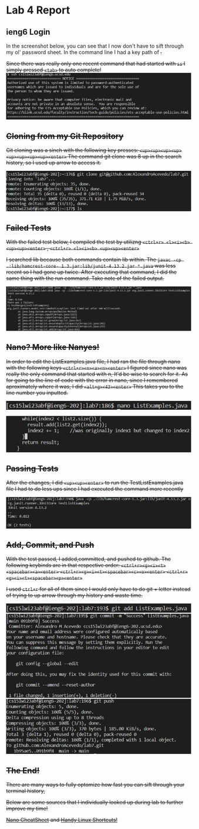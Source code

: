 # Lab 4 Report

## ieng6 Login
In the screenshot below, you can see that I now don't have to sift through my ol' password sheet.
In the command line I had a key path of <s><s><tab>. 
  
Since there was really only one recent command that had started with `ss` I simply pressed `<tab>` to auto complete!
![Login](LAB4LOGIN.png)

## Cloning from my Git Repository
Git cloning was a sinch with the following key presses: `<up><up><up><up><up><up><up><up><enter>`
The command git clone was 8 up in the search history, so I used up arrow to access it.

![Cloning](LAB4CLONE.png)

## Failed Tests
With the failed test below, I compiled the test by utilizng `<ctrl+r> <l><i><b> <up><up><enter>` , `<ctrl+r> <l><i><b> <up><up><enter>`

I searched lib because both commands contain lib within. 
The `javac -cp .:lib/hamcrest-core-
1.3.jar:lib/junit-4.13.2.jar *.java` was less recent so I had gone up twice.
After executing that command, I did the same thing with the run command.
Take note of the failed output.

![Failed Tests](LAB4JUNITTESTS.png)
  
## Nano? More like Nanyes!
In order to edit the ListExamples.java file, I had ran the file through nano with the following keys
`<ctrl+r><n><a><n><enter>`
I figured since nano was really the only command that started with n, It'd be wise to search for it.
As for going to the line of code with the error in nano, since I remembered aproximately where it was,
I did `<alt+g><43><enter>`
This takes you to the line number you inputted.

![Nano](Lab4Nano1.png)

![Nano2](Lab4Nano2.png)
  
## Passing Tests
After the changes, I did `<up><up><enter>` to run the TestListExamples.java file
I had to do less ups since I had executed the command more recently

![Passed Tests](LAB4SUCCESSTEST.png)

## Add, Commit, and Push
With the test passed, I added,committed, and pushed to github. 
The following keybinds are in that respective order:
`<ctrl+r><g><i><t><spacebar><a><enter>` `<ctrl+r><g><i><t><spacebar><c><o><enter>` 
`<ctrl+r><g><i><t><spacebar><p><enter>`

I used `ctrl+r` for all of them since I would only have to do git + letter 
instead of trying to up arrow through my history and waste time.

![Git Add](Lab4Add.png)
![Git Commit](LAB4GITCOMMIT.png)
![Git Push](LAB4PUSH.png)

## The End!
There are many ways to fully optomize how fast you can sift through your terminal history,

Below are some sources that I individually looked up during lab to further improve my time!

[Nano CheatSheet](https://www.nano-editor.org/dist/latest/cheatsheet.html)
and [Handy Linux Shortcuts!](https://linuxhandbook.com/linux-shortcuts/)
